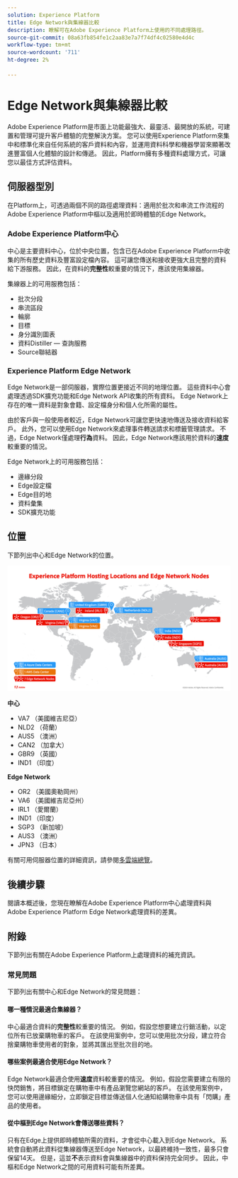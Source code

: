 ```yaml
---
solution: Experience Platform
title: Edge Network與集線器比較
description: 瞭解可在Adobe Experience Platform上使用的不同處理路徑。
source-git-commit: 08a63fb854fe1c2aa83e7a7f74df4c02580e4d4c
workflow-type: tm+mt
source-wordcount: '711'
ht-degree: 2%

---
```



# Edge Network與集線器比較

Adobe Experience Platform是市面上功能最強大、最靈活、最開放的系統，可建置和管理可提升客戶體驗的完整解決方案。 您可以使用Experience Platform來集中和標準化來自任何系統的客戶資料和內容，並運用資料科學和機器學習來顯著改進豐富個人化體驗的設計和傳遞。 因此，Platform擁有多種資料處理方式，可讓您以最佳方式評估資料。

## 伺服器型別

在Platform上，可透過兩個不同的路徑處理資料：適用於批次和串流工作流程的Adobe Experience Platform中樞以及適用於即時體驗的Edge Network。

### Adobe Experience Platform中心

中心是主要資料中心，位於中央位置，包含已在Adobe Experience Platform中收集的所有歷史資料及豐富設定檔內容。 這可讓您傳送和接收更強大且完整的資料給下游服務。 因此，在資料的&#x200B;**完整性**&#x200B;較重要的情況下，應該使用集線器。

集線器上的可用服務包括：

- 批次分段
- 串流區段
- 輪廓
- 目標
- 身分識別圖表
- 資料Distiller — 查詢服務
- Source聯結器

### Experience Platform Edge Network

Edge Network是一部伺服器，實際位置更接近不同的地理位置。 這些資料中心會處理透過SDK擴充功能和Edge Network API收集的所有資料。 Edge Network上存在的唯一資料是對象會籍、設定檔身分和個人化所需的屬性。

由於客戶與一般使用者較近，Edge Network可讓您更快速地傳送及接收資料給客戶。 此外，您可以使用Edge Network來處理事件轉送請求和標籤管理請求。 不過，Edge Network僅處理&#x200B;**行為**&#x200B;資料。 因此，Edge Network應該用於資料的&#x200B;**速度**&#x200B;較重要的情況。

Edge Network上的可用服務包括：

- 邊緣分段
- Edge設定檔
- Edge目的地
- 資料彙集
- SDK擴充功能

## 位置

下節列出中心和Edge Network的位置。

![列出集線器與Edge Network伺服器之不同位置的圖表。](./images/servers/platform-server-locations.png)

**中心**

- VA7 （美國維吉尼亞）
- NLD2 （荷蘭）
- AUS5 （澳洲）
- CAN2 （加拿大）
- GBR9 （英國）
- IND1 （印度）

**Edge Network**

- OR2 （美國奧勒岡州）
- VA6 （美國維吉尼亞州）
- IRL1 （愛爾蘭）
- IND1 （印度）
- SGP3 （新加坡）
- AUS3 （澳洲）
- JPN3 （日本）

有關可用伺服器位置的詳細資訊，請參閱[多雲端總覽](./multi-cloud.md#available-cloud-regions)。

## 後續步驟

閱讀本概述後，您現在瞭解在Adobe Experience Platform中心處理資料與Adobe Experience Platform Edge Network處理資料的差異。

## 附錄

下節列出有關在Adobe Experience Platform上處理資料的補充資訊。

### 常見問題

下節列出有關中心和Edge Network的常見問題：

#### 哪一種情況最適合集線器？

中心最適合資料的&#x200B;**完整性**&#x200B;較重要的情況。 例如，假設您想要建立行銷活動，以定位所有已放棄購物車的客戶。 在該使用案例中，您可以使用批次分段，建立符合捨棄購物車使用者的對象，並將其匯出至批次目的地。

#### 哪些案例最適合使用Edge Network？

Edge Network最適合使用&#x200B;**速度**&#x200B;資料較重要的情況。 例如，假設您需要建立有限的快閃銷售，將目標鎖定在購物車中有產品瀏覽您網站的客戶。 在該使用案例中，您可以使用邊緣細分，立即鎖定目標並傳送個人化通知給購物車中具有「閃購」產品的使用者。

#### 從中樞到Edge Network會傳送哪些資料？

只有在Edge上提供即時體驗所需的資料，才會從中心載入到Edge Network。 系統會自動將此資料從集線器傳送至Edge Network，以最終維持一致性，最多只會保留14天。 但是，這並&#x200B;**不**&#x200B;表示資料會與集線器中的資料保持完全同步。 因此，中樞和Edge Network之間的可用資料可能有所差異。
